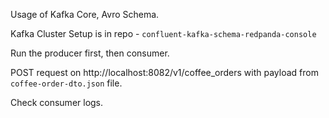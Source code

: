 Usage of Kafka Core, Avro Schema.

Kafka Cluster Setup is in repo - ``confluent-kafka-schema-redpanda-console``

Run the producer first, then consumer.

POST request on http://localhost:8082/v1/coffee_orders  with payload from ``coffee-order-dto.json`` file.

Check consumer logs.